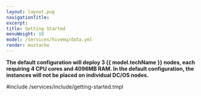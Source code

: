```yaml
---
layout: layout.pug
navigationTitle:
excerpt:
title: Getting Started
menuWeight: 10
model: /services/hivemq/data.yml
render: mustache
---
```


<p class="message--note"><strong>The default configuration will deploy 3 {{ model.techName }} nodes, each requiring 4 CPU cores and 4096MB RAM. In the default configuration, the instances will not be placed on individual DC/OS nodes.</strong>

#include /services/include/getting-started.tmpl

